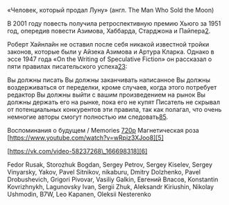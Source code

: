 
«Человек, который продал Луну» (англ. The Man Who Sold the Moon)

В 2001 году повесть получила ретроспективную премию Хьюго за 1951 год, опередив повести Азимова, Хаббарда, Старджона и Пайпера[2]().





Роберт Хайнлайн не оставил после себя никакой известной тройки законов, которые были у Айзека Азимова и Артура Кларка. Однако в эссе 1947 года «On the Writing of Speculative Fiction» он рассказал о пяти правилах писательского успеха[23]():

Вы должны писать
Вы должны заканчивать написанное
Вы должны воздерживаться от переделки, кроме случаев, когда этого потребует редактор
Вы должны выйти с вашим произведением на рынок
Вы должны держать его на рынке, пока его не купят
Писатель не скрывал от потенциальных конкурентов эти правила, так как полагал, что очень немногие авторы смогут полностью им следовать[85]().



Воспоминания о будущем / Memories [720p]() Магнетическая роза
[https://www.youtube.com/watch?v=wRpiz3XJoo8][5]


[https://vk.com/video-58237268\_166698318][6]


Fedor Rusak, Storozhuk Bogdan, Sergey Petrov, Sergey Kiselev, Sergey Vinyarsky, Yakov, Pavel Sitnikov, nikaburu, Dmitry Dolzhenko, Pavel Drobushevich, Grigori Pivovar, Vasiliy Galkin, Евгений Власов, Konstantin Kovrizhnykh, Lagunovsky Ivan, Sergii Zhuk, Aleksandr Kiriushin, Nikolay Ushmodin, B7W, Leo Kapanen, Oleksii Nesterenko

[5]:	https://www.youtube.com/watch?v=wRpiz3XJoo8
[6]:	https://vk.com/video-58237268_166698318